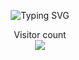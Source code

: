 <p align="center">
	<img src="https://readme-typing-svg.demolab.com?font=Fira+Code&size=22&pause=1000&center=true&vCenter=true&multiline=true&repeat=false&random=false&width=1000&lines=The+future+belongs+to+those+who+believe+in+the+beauty+of+their+dreams." alt="Typing SVG" />
</p>

<p align="center"> 
	Visitor count
	<br />
    <img src="https://profile-counter.glitch.me/xzakota/count.svg" />
</p>
